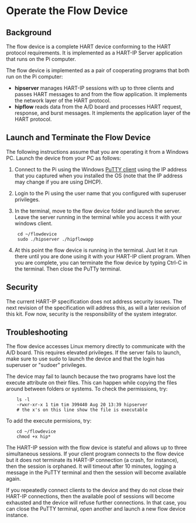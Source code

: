 # Operate the Flow Device

## Background

The flow device is a complete HART device conforming to the HART protocol requirements. It is implemented as a HART-IP Server application that runs on the Pi computer.

The flow device is implemented as a pair of cooperating programs that both run on the Pi computer:

* **hipserver** manages HART-IP sessions with up to three clients and passes HART messages to and from the flow application.  It implements the network layer of the HART protocol.
* **hipflow** reads data from the A/D board and processes HART request, response, and burst messages.  It implements the application layer of the HART protocol.

## Launch and Terminate the Flow Device

The following instructions assume that you are operating it from a Windows PC. Launch the device from your PC as follows:

1. Connect to the Pi using the Windows [PuTTY client](https://www.putty.org/) using the IP address that you captured when you installed the OS (note that the IP address may change if you are using DHCP).
2. Login to the Pi using the user name that you configured with superuser privileges.
3. In the terminal, move to the flow device folder and launch the server. Leave the server running in the terminal while you access it with your windows client.

   ```text
    cd ~/flowdevice
    sudo ./hipserver ./hipflowapp
   ```

4. At this point the flow device is running in the terminal. Just let it run there until you are done using it with your HART-IP client program. When you are complete, you can terminate the flow device by typing Ctrl-C in the terminal. Then close the PuTTy terminal.

## Security

The current HART-IP specification does not address security issues. The next revision of the specification will address this, as will a later revision of this kit. Fow now, security is the responsibility of the system integrator.

## Troubleshooting

The flow device accesses Linux memory directly to communicate with the A/D board. This requires elevated privileges. If the server fails to launch, make sure to use sudo to launch the device and that the login has superuser or "sudoer" privileges.

The device may fail to launch because the two programs have lost the execute attribute on their files. This can happen while copying the files around between folders or systems. To check the permissions, try:

```text
    ls -l 
    -rwxr-xr-x 1 tim tim 399440 Aug 20 13:39 hipserver
    # the x's on this line show the file is executable
```

To add the execute permisions, try:

```text
    cd ~/flowdevice
    chmod +x hip*
```

The HART-IP session with the flow device is stateful and allows up to three simultaneous sessions. If your client program connects to the flow device but it does not terminate its HART-IP connection \(a crash, for instance\), then the session is orphaned. It will timeout after 10 minutes, logging a message in the PuTTY terminal and then the session will become available again.

If you repeatedly connect clients to the device and they do not close their HART-IP connections, then the available pool of sessions will become exhausted and the device will refuse further connections. In that case, you can close the PuTTY terminal, open another and launch a new flow device instance.


